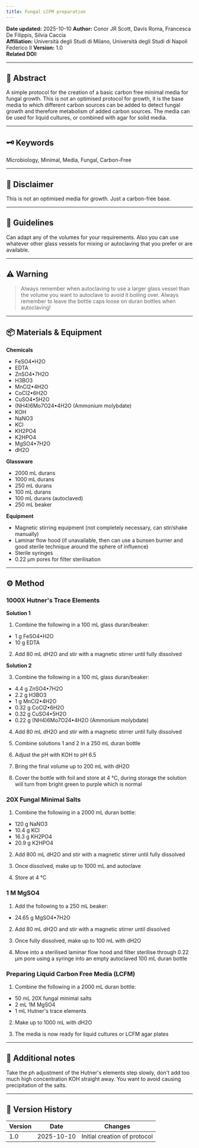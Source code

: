 ```yaml
---
title: Fungal LCFM preparation
---
```


**Date updated:** 2025-10-10
**Author:** Conor JR Scott, Davis Roma, Francesca De Filippis, Silvia Caccia  
**Affiliation:** Università degli Studi di Milano, Università degli Studi di Napoli Federico II
**Version:** 1.0  
**Related DOI:**  

---

## 🧪 Abstract
A simple protocol for the creation of a basic carbon free minimal media for fungal growth. This is not an optimised protocol for growth, it is the base media to which different carbon sources can be added to detect fungal growth and therefore metabolism of added carbon sources. The media can be used for liquid cultures, or combined with agar for solid media.

---

## 🗝️ Keywords

Microbiology, Minimal, Media, Fungal, Carbon-Free

---

## 📣 Disclaimer

This is not an optimised media for growth. Just a carbon-free base.

---

## 🧭 Guidelines

Can adapt any of the volumes for your requirements. Also you can use whatever other glass vessels for mixing or autoclaving that you prefer or are available.

---

## ⚠️ Warning

> Always remember when autoclaving to use a larger glass vessel than the volume you want to autoclave to avoid it boiling over.
> Always remember to leave the bottle caps loose on duran bottles when autoclaving!

---

## 📦 Materials & Equipment
**Chemicals**
- FeSO4•H2O
- EDTA
- ZnSO4•7H2O
- H3BO3
- MnCl2•4H2O
- CoCl2•6H2O
- CuSO4•5H2O
- (NH4)6Mo7O24•4H2O (Ammonium molybdate)
- KOH
- NaNO3
- KCl
- KH2PO4
- K2HPO4
- MgSO4•7H2O
- dH2O

**Glassware**
- 2000 mL durans
- 1000 mL durans
- 250 mL durans
- 100 mL durans
- 100 mL durans (autoclaved)
- 250 mL beaker

**Equipment**
- Magnetic stirring equipment (not completely necessary, can stir/shake manually)
- Laminar flow hood (if unavailable, then can use a bunsen burner and good sterile technique around the sphere of influence)
- Sterile syringes
- 0.22 μm pores for filter sterilisation

---

## ⚙️ Method

### 1000X Hutner's Trace Elements

**Solution 1**

1. Combine the following in a 100 mL glass duran/beaker:
  - 1 g FeSO4•H2O
  - 10 g EDTA

2. Add 80 mL dH2O and stir with a magnetic stirrer until fully dissolved

**Solution 2**

3. Combine the following in a 100 mL glass duran/beaker:
  - 4.4 g ZnSO4•7H2O
  - 2.2 g H3BO3
  - 1 g MnCl2•4H2O
  - 0.32 g CoCl2•6H2O
  - 0.32 g CuSO4•5H2O
  - 0.22 g (NH4)6Mo7O24•4H2O (Ammonium molybdate)

4. Add 80 mL dH2O and stir with a magnetic stirrer until fully dissolved

5. Combine solutions 1 and 2 in a 250 mL duran bottle

6. Adjust the pH with KOH to pH 6.5

7. Bring the final volume up to 200 mL with dH2O

8. Cover the bottle with foil and store at 4 °C, during storage the solution will turn from bright green to purple which is normal

### 20X Fungal Minimal Salts

1. Combine the following in a 2000 mL duran bottle:
  - 120 g NaNO3
  - 10.4 g KCl
  - 16.3 g KH2PO4
  - 20.9 g K2HPO4

2. Add 800 mL dH2O and stir with a magnetic stirrer until fully dissolved

3. Once dissolved, make up to 1000 mL and autoclave

4. Store at 4 °C

### 1 M MgSO4

1. Add the following to a 250 mL beaker:
  - 24.65 g MgSO4•7H2O

2. Add 80 mL dH2O and stir with a magnetic stirrer until dissolved

3. Once fully dissolved, make up to 100 mL with dH2O

4. Move into a sterilised laminar flow hood and filter sterilise through 0.22 μm pore using a syringe into an empty autoclaved 100 mL duran bottle

### Preparing Liquid Carbon Free Media (LCFM)

1. Combine the following in a 2000 mL duran bottle:
  - 50 mL 20X fungal minimal salts
  - 2 mL 1M MgSO4
  - 1 mL Hutner's trace elements

2. Make up to 1000 mL with dH2O

3. The media is now ready for liquid cultures or LCFM agar plates
---

## 🧾 Additional notes ##

Take the ph adjustment of the Hutner's elements step slowly, don't add too much high concentration KOH straight away. You want to avoid causing precipitation of the salts.

---

## 🧠 Version History

| Version | Date | Changes |
|----------|------|----------|
| 1.0 | 2025-10-10 | Initial creation of protocol |
